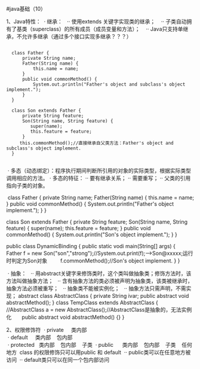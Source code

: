 
#java基础（10）

1、Java特性：
  · 继承：
    ·· 使用extends 关键字实现类的继承；
    ·· 子类自动拥有了基类（superclass）的所有成员（成员变量和方法）；
    ·· Java只支持单继承，不允许多继承（通过多个接口实现多继承？？？）
 <pre><code>
  class Father {
      private String name;
      Father(String name) {
          this.name = name;
      } 
      public void commonMethod() {
          System.out.println("Father's object and subclass's object implement.");
      }
  }
  
  class Son extends Father {
      private String feature;
      Son(String name, String feature) {
         super(name);
         this.feature = feature;
      }
     this.commonMethod();//直接继承自父类方法：Father's object and subclass's object implement.
  }
  </code></pre>
    
  · 多态（动态绑定）：程序执行期间判断所引用的对象的实际类型，根据实际类型调用相应的方法。
  · 多态的特征：
    ·· 要有继承关系；
    ·· 需要重写；
    ·· 父类的引用指向子类的对象。
  
  class Father {
      private String name;
      Father(String name) {
          this.name = name;
      } 
      public void commonMethod() {
          System.out.println("Father's object implement.");
      }
  }
  
  class Son extends Father {
      private String feature;
      Son(String name, String feature) {
         super(name);
         this.feature = feature;
      }
      public void commonMethod() {
          System.out.println("Son's object implement.");
      }
  }
  
  public class DynamicBinding {
      public static vodi main(String[] args) {
          Father f = new Son("son","strong");//System.out.print(f);-->Son@xxxxx;运行时判定为Son对象
          f.commonMethod();//Son's object implement.
      }
  }
  
  · 抽象：
   ·· 用abstract关键字来修饰类时，这个类叫做抽象类；修饰方法时，该方法叫做抽象方法；
   ·· 含有抽象方法的类必须被声明为抽象类，该类被继承时，抽象方法必须被重写；
   ·· 抽象类不能被实例化；
   ·· 抽象方法只需声明，不需实现；
   abstract class AbstractClass {
       private String ivar;
       public abstract void abstractMethod();
   }
   class TempClass extends AbstractClass {
       //AbstractClass a = new AbstractClass();//AbstractClass是抽象的，无法实例化
       public abstract void abstractMethod() {}
   }

2、权限修饰符
  · private     类内部    
  · default     类内部    包内部    
  · protected   类内部    包内部    子类
  · public      类内部    包内部    子类    任何地方
  class 的权限修饰只可以用public 和 default
  ·· public类可以在任意地方被访问
  ·· default类只可以在同一个包内部访问
